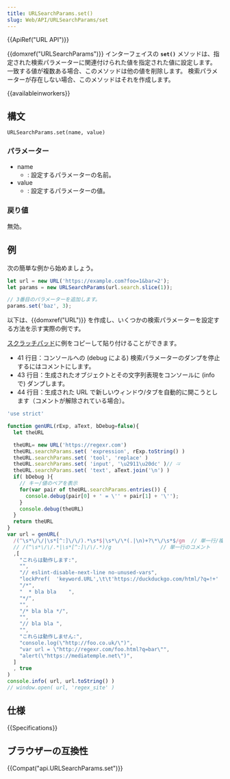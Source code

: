 ```yaml
---
title: URLSearchParams.set()
slug: Web/API/URLSearchParams/set
---
```


{{ApiRef("URL API")}}

{{domxref("URLSearchParams")}} インターフェイスの **`set()`** メソッドは、指定された検索パラメーターに関連付けられた値を指定された値に設定します。 一致する値が複数ある場合、このメソッドは他の値を削除します。 検索パラメーターが存在しない場合、このメソッドはそれを作成します。

{{availableinworkers}}

## 構文

```
URLSearchParams.set(name, value)
```

### パラメーター

- name
  - : 設定するパラメーターの名前。
- value
  - : 設定するパラメーターの値。

### 戻り値

無効。

## 例

次の簡単な例から始めましょう。

```js
let url = new URL('https://example.com?foo=1&bar=2');
let params = new URLSearchParams(url.search.slice(1));

// 3番目のパラメーターを追加します。
params.set('baz', 3);
```

以下は、{{domxref("URL")}} を作成し、いくつかの検索パラメーターを設定する方法を示す実際の例です。

[スクラッチパッド](/ja/docs/Tools/Scratchpad)に例をコピーして貼り付けることができます。

- 41 行目：コンソールへの (debug による) 検索パラメーターのダンプを停止するにはコメントにします。
- 43 行目：生成されたオブジェクトとその文字列表現をコンソールに (info で) ダンプします。
- 44 行目：生成された URL で新しいウィンドウ/タブを自動的に開こうとします（コメントが解除されている場合）。

```js
'use strict'

function genURL(rExp, aText, bDebug=false){
  let theURL

  theURL= new URL('https://regexr.com')
  theURL.searchParams.set( 'expression', rExp.toString() )
  theURL.searchParams.set( 'tool', 'replace' )
  theURL.searchParams.set( 'input', '\u2911\u20dc' )// ⤑⃜
  theURL.searchParams.set( 'text', aText.join('\n') )
  if( bDebug ){
    // キー/値のペアを表示
    for(var pair of theURL.searchParams.entries()) {
      console.debug(pair[0] + ' = \'' + pair[1] + '\'');
    }
    console.debug(theURL)
  }
  return theURL
}
var url = genURL(
  /(^\s*\/\/|\s*[^:]\/\/).*\s*$|\s*\/\*(.|\n)+?\*\/\s*$/gm  // 単一行/複数行のコメント
  // /(^\s*\/\/.*|\s*[^:]\/\/.*)/g                // 単一行のコメント
  ,[
    "これらは動作します:",
    "",
    "// eslint-disable-next-line no-unused-vars",
    "lockPref(  'keyword.URL',\t\t'https://duckduckgo.com/html/?q=!+'  )\t//      test",
    "/*",
    "  * bla bla    ",
    "*/",
    "",
    "/* bla bla */",
    "",
    "// bla bla ",
    "",
    "これらは動作しません:",
    "console.log(\"http://foo.co.uk/\")",
    "var url = \"http://regexr.com/foo.html?q=bar\"",
    "alert(\"https://mediatemple.net\")",
  ]
  , true
)
console.info( url, url.toString() )
// window.open( url, 'regex_site' )
```

## 仕様

{{Specifications}}

## ブラウザーの互換性

{{Compat("api.URLSearchParams.set")}}
